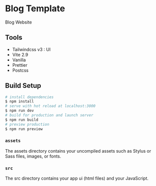 <h1>Blog Template</h1>   

Blog Website

<h2>Tools</h2> 

- Tailwindcss v3 : UI
- Vite 2.9
- Vanilla
- Prettier
- Postcss 

## Build Setup

```bash
# install dependencies
$ npm install
# serve with hot reload at localhost:3000
$ npm run dev
# build for production and launch server
$ npm run build
# preview production
$ npm run preview
```

### `assets`

The assets directory contains your uncompiled assets such as Stylus or Sass files, images, or fonts.

### `src`

The src directory contains your app ui (html files) and your JavaScript.
